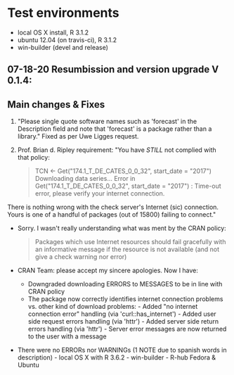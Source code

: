 # Test environments
* local OS X install, R 3.1.2
* ubuntu 12.04 (on travis-ci), R 3.1.2
* win-builder (devel and release)

## 07-18-20 Resumbission and version upgrade V 0.1.4:
Main changes & Fixes
--------------------

1) "Please single quote software names such as 'forecast' in the 
Description field and note that 'forecast' is a package rather than a 
library." Fixed as per Uwe Ligges request.

2) Prof. Brian d. Ripley requirement:
"You have *STILL* not complied with that policy:

   > TCN <- Get("174.1_T_DE_CATES_0_0_32", start_date = "2017")
     Downloading data series...
     Error in Get("174.1_T_DE_CATES_0_0_32", start_date = "2017") :
      Time-out error, please verify your internet connection.

There is nothing wrong with the check server's Internet (sic)
connection.  Yours is one of a handful of packages (out of 15800)
failing to connect."

- Sorry. I wasn't really understanding what was ment by the CRAN policy:

  > Packages which use Internet resources should fail gracefully with an
    informative message if the resource is not available (and not give a
    check warning nor error)

- CRAN Team: please accept my sincere apologies. Now I have:
  - Downgraded downloading ERRORS to MESSAGES to be in line with CRAN policy
  - The package now correctly identifies internet connection problems vs. other kind of download problems:
        - Added "no internet connection error" handling (via 'curl::has_internet')
        - Added user side request errors handling (via 'httr')
        - Added server side return errors handling (via 'httr') 
        - Server error messages are now returned to the user with a message

- There were no ERRORs nor WARNINGs (1 NOTE due to spanish words in description)
        - local OS X with R 3.6.2
        - win-builder
        - R-hub Fedora & Ubuntu
